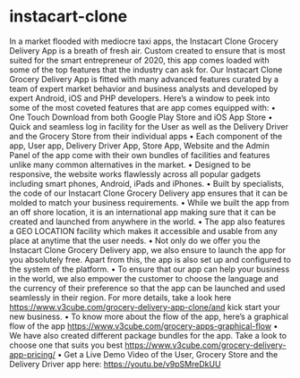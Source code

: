 # instacart-clone
In a market flooded with mediocre taxi apps, the Instacart Clone Grocery Delivery App is a breath of fresh air. Custom created to ensure that is most suited for the smart entrepreneur of 2020, this app comes loaded with some of the top features that the industry can ask for. Our Instacart Clone Grocery Delivery App is fitted with many advanced features curated by a team of expert market behavior and business analysts and developed by expert Android, iOS and PHP developers. Here’s a window to peek into some of the most coveted features that are app comes equipped with:
•	One Touch Download from both Google Play Store and iOS App Store
•	Quick and seamless log in facility for the User as well as the Delivery Driver and the Grocery Store from their individual apps
•	Each component of the app, User app, Delivery Driver App, Store App, Website and the Admin Panel of the app come with their own bundles of facilities and features unlike many common alternatives in the market. 
•	Designed to be responsive, the website works flawlessly across all popular gadgets including smart phones, Android, iPads and iPhones.
•	Built by specialists, the code of our Instacart Clone Grocery Delivery app ensures that it can be molded to match your business requirements.
•	While we built the app from an off shore location, it is an international app making sure that it can be created and launched from anywhere in the world.
•	The app also features a GEO LOCATION facility which makes it accessible and usable from any place at anytime that the user needs. 
•	Not only do we offer you the Instacart Clone Grocery Delivery app, we also ensure to launch the app for you absolutely free. Apart from this, the app is also set up and configured to the system of the platform.
•	To ensure that our app can help your business in the world, we also empower the customer to choose the language and the currency of their preference so that the app can be launched and used seamlessly in their region. For more details, take a look here https://www.v3cube.com/grocery-delivery-app-clone/and kick start your new business. 
•	To know more about the flow of the app, here’s a graphical flow of the app https://www.v3cube.com/grocery-apps-graphical-flow
•	We have also created different package bundles for the app. Take a look to choose one that suits you best https://www.v3cube.com/grocery-delivery-app-pricing/
•	Get a Live Demo Video of the User, Grocery Store and the Delivery Driver app here: https://youtu.be/v9pSMreDkUU
